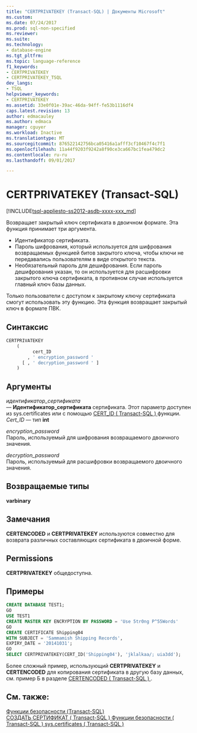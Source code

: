 ```yaml
---
title: "CERTPRIVATEKEY (Transact-SQL) | Документы Microsoft"
ms.custom: 
ms.date: 07/24/2017
ms.prod: sql-non-specified
ms.reviewer: 
ms.suite: 
ms.technology:
- database-engine
ms.tgt_pltfrm: 
ms.topic: language-reference
f1_keywords:
- CERTPRIVATEKEY
- CERTPRIVATEKEY_TSQL
dev_langs:
- TSQL
helpviewer_keywords:
- CERTPRIVATEKEY
ms.assetid: 33e0f01e-39ac-46da-94ff-fe53b1116df4
caps.latest.revision: 13
author: edmacauley
ms.author: edmaca
manager: cguyer
ms.workload: Inactive
ms.translationtype: MT
ms.sourcegitcommit: 876522142756bca05416a1afff3cf10467f4c7f1
ms.openlocfilehash: 11a44f9203f9242a8f90ce3ca667bc1fea479dc2
ms.contentlocale: ru-ru
ms.lasthandoff: 09/01/2017

---
```

# <a name="certprivatekey-transact-sql"></a>CERTPRIVATEKEY (Transact-SQL)
[!INCLUDE[tsql-appliesto-ss2012-asdb-xxxx-xxx_md](../../includes/tsql-appliesto-ss2012-asdb-xxxx-xxx-md.md)]

Возвращает закрытый ключ сертификата в двоичном формате. Эта функция принимает три аргумента.
-   Идентификатор сертификата.  
-   Пароль шифрования, который используется для шифрования возвращаемых функцией битов закрытого ключа, чтобы ключи не передавались пользователям в виде открытого текста.  
-   Необязательный пароль для дешифрования. Если пароль дешифрования указан, то он используется для расшифровки закрытого ключа сертификата, в противном случае используется главный ключ базы данных.  
  
Только пользователи с доступом к закрытому ключу сертификата смогут использовать эту функцию. Эта функция возвращает закрытый ключ в формате ПВК.
  
## <a name="syntax"></a>Синтаксис  
  
```sql
CERTPRIVATEKEY   
    (  
          cert_ID   
        , ' encryption_password '   
      [ , ' decryption_password ' ]  
    )  
```  
  
## <a name="arguments"></a>Аргументы  
*идентификатор_сертификата*  
— **Идентификатор_сертификата** сертификата. Этот параметр доступен из sys.certificates или с помощью [CERT_ID &#40; Transact-SQL &#41; ](../../t-sql/functions/cert-id-transact-sql.md) функции. *Cert_ID* — тип **int**
  
*encryption_password*  
Пароль, используемый для шифрования возвращаемого двоичного значения.
  
*decryption_password*  
Пароль, используемый для расшифровки возвращаемого двоичного значения.
  
## <a name="return-types"></a>Возвращаемые типы
**varbinary**
  
## <a name="remarks"></a>Замечания  
**CERTENCODED** и **CERTPRIVATEKEY** используются совместно для возврата различных составляющих сертификата в двоичной форме.
  
## <a name="permissions"></a>Permissions  
**CERTPRIVATEKEY** общедоступна.
  
## <a name="examples"></a>Примеры  
  
```sql
CREATE DATABASE TEST1;  
GO  
USE TEST1  
CREATE MASTER KEY ENCRYPTION BY PASSWORD = 'Use 5tr0ng P^55Words'  
GO  
CREATE CERTIFICATE Shipping04   
WITH SUBJECT = 'Sammamish Shipping Records',   
EXPIRY_DATE = '20141031';  
GO  
SELECT CERTPRIVATEKEY(CERT_ID('Shipping04'), 'jklalkaa/; uia3dd');  
```  
  
Более сложный пример, использующий **CERTPRIVATEKEY** и **CERTENCODED** для копирования сертификата в другую базу данных, см. пример Б в разделе [CERTENCODED &#40; Transact-SQL &#41; ](../../t-sql/functions/certencoded-transact-sql.md).
  
## <a name="see-also"></a>См. также:
[Функции безопасности &#40;Transact-SQL&#41;](../../t-sql/functions/security-functions-transact-sql.md)  
[СОЗДАТЬ СЕРТИФИКАТ &#40; Transact-SQL &#41; ](../../t-sql/statements/create-certificate-transact-sql.md) 
 [Функции безопасности &#40; Transact-SQL &#41; ](../../t-sql/functions/security-functions-transact-sql.md) 
 [sys.certificates &#40; Transact-SQL &#41;](../../relational-databases/system-catalog-views/sys-certificates-transact-sql.md)
  
  

